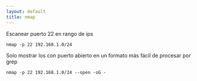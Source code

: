 ```yaml
---
layout: default
title: nmap
---
```

Escanear puerto 22 en rango de ips

    nmap -p 22 192.168.1.0/24

Solo mostrar los con puerto abierto en un formato más fácil de procesar por grep

    nmap -p 22 192.168.1.0/24 --open -oG -
